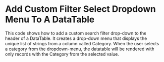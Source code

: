 # Add Custom Filter Select Dropdown Menu To A DataTable
This code shows how to add a custom search filter drop-down to the header of a DataTable. It creates a drop-down menu that displays the unique list of strings from a column called Category. When the user selects a category from the dropdown-menu, the datatable will be rendered with only records with the Category from the selected value.
